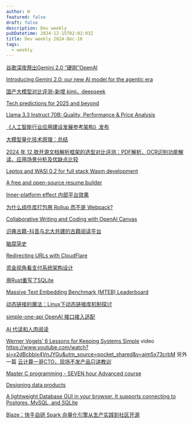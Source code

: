 ```yaml
---
author: W
featured: false
draft: false
description: Dev weekly
pubDatetime: 2024-12-15T02:02:03Z
title: Dev weekly 2024-Dec-16
tags:
  - weekly
---
```


[]()

[]()

[]()

[]()

[谷歌深夜祭出Gemini 2.0 “硬刚”OpenAI](https://mp.weixin.qq.com/s?__biz=MzU1NDA4NjU2MA%3D%3D&abtest_cookie=AAACAA%3D%3D&ascene=56&chksm=faa098c7235196b9da664bd133d05aab91029ccd70be28070077b6ce348be7b4c86927f7e139&clicktime=1733963298&countrycode=CN&devicetype=android-34&enterid=1733963298&exportkey=n_ChQIAhIQ7L%2BfTMw6CVH8K2rPJs%2FqwhLjAQIE97dBBAEAAAAAAANkGpEuQ50AAAAOpnltbLcz9gKNyK89dVj0vBz%2F%2B12Y7mODPrCd6XEu3msFV%2FD4aY2BDOruiYwobS3oHHdrNbRIYkeRMkdnydiZ4QuFauV4TXQkNpFhpaX2eqGyJ88tkWHl7CB2UaCmELXczhaq6EMWTDLUW9MU1Ek5jxu4t48wNme5xtH5IEbWOxK4MYALZ0z6LgovWfK1h9BEEvUS1aYDK73240lrF3WuXwCXumaLnIRdSMPlLEP4%2BCfJabmGE%2Fs4ysDRe4EpgQzSm6tC6Qs2n3046W8w&fasttmpl_flag=0&fasttmpl_fullversion=7510261-zh_CN-zip&fasttmpl_type=0&finder_biz_enter_id=4&flutter_pos=3&idx=1&lang=zh_CN&mid=2247628960&nettype=WIFI&pass_ticket=3btXbmNGOtnOJdahXcmbE82TXTYK8U6DKntLcdbEMy%2FoYFdOz5Odegh2U6UoBfMF&ranksessionid=1733957955&realreporttime=1733963298395&scene=90&session_us=gh_b7682654f4a3&sessionid=1733957958&sn=85eff708a44577a2e40ae45835771f53&subscene=93&utm_source=pocket_shared&version=2800363f&wx_header=3&xtrack=1)

[Introducing Gemini 2.0: our new AI model for the agentic era](https://blog.google/technology/google-deepmind/google-gemini-ai-update-december-2024/)

[国产大模型对比评测-新增 kimi，deepseek](https://refusea.com/?p=1728)

[Tech predictions for 2025 and beyond](https://allthingsdistributed.com/2024/12/tech-predictions-for-2025-and-beyond.html)

[Llama 3.3 Instruct 70B: Quality, Performance & Price Analysis](https://artificialanalysis.ai/models/llama-3-3-instruct-70b)

[《人工智能行业应用建设发展参考架构》发布](https://mp.weixin.qq.com/s?__biz=MzU2OTA0NzE2NA%3D%3D&abtest_cookie=AAACAA%3D%3D&ascene=56&chksm=fd8a64840c0f79161422c5bc7d0270b394edf865e5fb523f2545f8885837c1daf3c56e359223&clicktime=1733556925&countrycode=CN&devicetype=android-34&enterid=1733556925&exportkey=n_ChQIAhIQsuzQxIVMnSHLjB2Vi6iXBRLjAQIE97dBBAEAAAAAABRtOCxVTOcAAAAOpnltbLcz9gKNyK89dVj09QwkzFjWdJ%2FzfHzNIossXFOTGMGgQVi7ne7FI%2Bnmek31OMs6fLsyJ3cAc7yO9klKG6jZslAJrLJ0UT8bXhbsEcpcSs%2ByuEXFjLmHF8ZoQ5cdLKfPdCAFdyZ1Oh%2FlfLcC0%2BDKFlan%2FGxgdBvbXcFMMWkyVLaT2GTu4ksOCBo%2B3qlXptkgnPji0IEOzRypKcN%2Bksa9aBpygsg7%2F6k9UK%2BD%2BU0clFj%2F0zi5cOVUG4fm982gbhMsFqya3FWwD6fQ&fasttmpl_flag=0&fasttmpl_fullversion=7502971-zh_CN-zip&fasttmpl_type=0&finder_biz_enter_id=4&flutter_pos=46&idx=2&lang=zh_CN&mid=2247661802&nettype=3gnet&pass_ticket=Nn6MEouf%2FQuJfK2tobeg5wOfrgusAcek5OHi4UZc8NYoEcsB1%2FpUlLcpJNexrI4U&ranksessionid=1733556867&realreporttime=1733556925297&scene=90&session_us=gh_a2e4af93e6cf&sessionid=1733556069&sn=4a0f6a0058b1775366b57ac36099ed41&subscene=93&utm_source=pocket_shared&version=2800363f&wx_header=3&xtrack=1)

[大模型量化技术原理：总结](https://mp.weixin.qq.com/s?__biz=MzU3Mzg5ODgxMg%3D%3D&abtest_cookie=AAACAA%3D%3D&ascene=56&chksm=fc135d8c9304cac9c3de87b7bb2c7acddbfbf42c770319ee22f117aada89ad76bbd3e956684f&clicktime=1733869139&countrycode=CN&devicetype=android-34&enterid=1733869139&exportkey=n_ChQIAhIQ7nxy0Mf4kN%2FGAUKUJBrSBxLjAQIE97dBBAEAAAAAALVmF3tU7%2BkAAAAOpnltbLcz9gKNyK89dVj0%2BXxSAMPOs%2BSJAmn4EmBJxUjh1hiB5bszWpTWpYEt9b4k%2Bv%2BjJOjpO4WsRRzgLslcOIHSBOQPpnXwzUATvZKB1fwc%2F1oOTnugaz3fv0dzl0l9aWk0jujY31STUe8YVvEsDwi38rQp7KXgGOD72N4%2FGzthks11Z2b3JEBQc6b7FmF0xIKPw2YFCDxRFR2Ar37IHDTTqQNIod2fdj%2B99Hfh1lIQepS3go9sdLPu3%2FkEUVk5%2BGFcJGbRUFSjfanH&fasttmpl_flag=0&fasttmpl_fullversion=7508913-zh_CN-zip&fasttmpl_type=0&finder_biz_enter_id=4&flutter_pos=13&idx=1&lang=zh_CN&mid=2247492693&nettype=WIFI&pass_ticket=q55xTShljUStK0aJR5TeLl04daHMRSLDNMj3NHt4kOUX3xyEHPr%2F9tX%2B15PFt3H7&ranksessionid=1733869043&realreporttime=1733869139956&scene=90&session_us=gh_4188ef753b62&sessionid=1733868782&sn=d3e7031344ab03cf8176e715d67753a3&subscene=93&version=2800363f&wx_header=3&xtrack=1)

[2024 年 12 款开源文档解析框架的选型对比评测：PDF解析、OCR识别功能解读、应用场景分析及优缺点比较](https://mp.weixin.qq.com/s?__biz=Mzg2OTk1NDQ4Ng%3D%3D&abtest_cookie=AAACAA%3D%3D&ascene=56&chksm=cf26550da6e9ba34d14473afd028f62b5e7858426d84d14482f36677382401d95bb0fa75d4e7&clicktime=1733868821&countrycode=CN&devicetype=android-34&enterid=1733868821&exportkey=n_ChQIAhIQdKTc2Q5uHeylYariePPfqBLjAQIE97dBBAEAAAAAAFdjDD30qoIAAAAOpnltbLcz9gKNyK89dVj0GIuVlHMtnKQEKm5qEu3rsJTHjMFOeRedogImurUGM0Rac31IwLgiuoZIWi9soQI%2F%2B0G0BHPN1rcdcYd8DyoWeUn6w%2Ftg3U1zstr%2FlAbyxPS3krsgRUp1OoRCdBt6Fh5OedyefcrQvZUd5s8NPH7Zadi8qDPNBFtqVbCFjqOssOIi3lVTXoTBellU3%2BPJgI%2BxBaA90w%2FwCsK7N0Fyf3VQ%2BLEB2qGS%2BNQvRBNXrQN4mC974AtGzoqRYZdcMRV6&fasttmpl_flag=0&fasttmpl_fullversion=7508913-zh_CN-zip&fasttmpl_type=0&finder_biz_enter_id=4&flutter_pos=4&idx=1&lang=zh_CN&mid=2247485501&nettype=WIFI&pass_ticket=nxLrFZ4wYRDA7DYskbMduSB%2B12igAqpIQa3e85PMwjE0MIP5%2FrsQuKwZ8I0U8ZrV&ranksessionid=1733868784&realreporttime=1733868821241&scene=90&session_us=gh_ec777b357608&sessionid=1733868782&sn=37f0b92973d71f7b15c45923311f6446&subscene=93&version=2800363f&wx_header=3&xtrack=1)

[Leptos and WASI 0.2 for full stack Wasm development](https://wasmcloud.com/blog/2024-12-10-leptos-and-wasi-0.2-for-full-stack-wasm-development)

[A free and open-source resume builder](https://rxresu.me/)

[Inner-platform effect 内部平台效果](https://en.wikipedia.org/wiki/Inner-platform_effect)

[为什么组件库打包用 Rollup 而不是 Webpack?](https://mp.weixin.qq.com/s?__biz=Mzg4MTYwMzY1Mw%3D%3D&abtest_cookie=AAACAA%3D%3D&ascene=56&chksm=ce076e06a12992b87d0f9ec7d752916dcca6ab194479021bef6ac573843faa3dbbf1cacc397c&clicktime=1733829385&countrycode=CN&devicetype=android-34&enterid=1733829385&exportkey=n_ChQIAhIQqLSBsWZDGhJMnvz%2FEF5aBRLjAQIE97dBBAEAAAAAAGngB%2FFHROwAAAAOpnltbLcz9gKNyK89dVj05NvClItMP3aq9U%2F0EiSaTImC23FoKvsepIWil3Is54i%2FoUe%2B1Doxwudh1Iqske191v4%2BP6qCV8S%2BA66Kqc67mSK8n3xQausIEh1nS3dWQBbYjr2e5lIx4Ob94YSLSSNy1LxuwFe7oUI1XI5pbP%2Fc7rmpRsleBQ%2B3se9i0IIdAoNi%2FMjWY5NSD9zDhjIp09ehGByrQLKFQYkS1g6nMqFUYCDN5Z8YHgSYOqiKTBqp8teNw%2BCv0twv8HT9y1GI&fasttmpl_flag=0&fasttmpl_fullversion=7508629-zh_CN-zip&fasttmpl_type=0&finder_biz_enter_id=4&flutter_pos=1&idx=1&lang=zh_CN&mid=2247513852&nettype=3gnet&pass_ticket=WICsnwlBrSCwzf%2FxAO5AY7Vf70FoSXiWCQ5cW17JmrEwctEz7xgQ758sIxPIdIzA&ranksessionid=1733829342&realreporttime=1733829386004&scene=90&session_us=gh_4ef2f1ed6b20&sessionid=1733829358&sn=c7f3ebdede014b8960ccc8fd1fda6ed0&subscene=93&version=2800363f&wx_header=3&xtrack=1)

[Collaborative Writing and Coding with OpenAI Canvas](https://learn.deeplearning.ai/courses/collaborative-writing-and-coding-with-openai-canvas/lesson/1/introduction)

[识典古籍-抖音与北大共建的古籍阅读平台](https://www.shidianguji.com/)

[脑腐简史](https://mp.weixin.qq.com/s?__biz=MjM5MzAyODQ4NA%3D%3D&abtest_cookie=AAACAA%3D%3D&ascene=56&chksm=b00cc32fab6e7057f101d3e9491f91d4f0454d6d7361281a4810ab28a4d0599ce319419431bc&clicktime=1733869043&countrycode=CN&devicetype=android-34&enterid=1733869043&exportkey=n_ChQIAhIQJgDkEOrn7Lyp8CQKF%2FPLERLjAQIE97dBBAEAAAAAAGXiLXz8H%2FkAAAAOpnltbLcz9gKNyK89dVj0JqcdpYoK%2FWZZqbUPCLbWkNXIq%2FEzWlGQRJyLd%2Bs1YCz%2FAOAZUTcPZn2IPRA5HJ2fh9kMK1DlPyYiD%2BO3HSomNgNAjuLt%2B10bRO0Du98jmTYJegPGExz%2BB3bsGAqMn8VsKmy4KieQkZuLOhTrdZQnHHZ7fUdOGfefOstsEPlVoi7eebWQPXck%2Bkw8Gzvejsv8yWv6hmLd8%2BUQl%2BU5a9MAbq51RMUlMqMjRwJ20nOBop5rf97tC9relURAf3oP&fasttmpl_flag=0&fasttmpl_fullversion=7508913-zh_CN-zip&fasttmpl_type=0&finder_biz_enter_id=4&flutter_pos=11&idx=1&lang=zh_CN&mid=2456805596&nettype=WIFI&pass_ticket=n8umDMDt2HZqavgGDawkOIVqMMv7qRQ7jNdDlR%2FmO16vWWykF7dIngaHgmSiIkp5&ranksessionid=1733868821&realreporttime=1733869043208&scene=90&session_us=gh_0f710ee3d99e&sessionid=1733868782&sn=e9e26452eb5231576ef9d8de1e6042e5&subscene=93&version=2800363f&wx_header=3&xtrack=1)

[Redirecting URLs with CloudFlare](https://codethoughts.io/posts/2024-07-31-redirecting-urls-with-cloudflare/)

[资金视角看支付系统架构设计](https://mp.weixin.qq.com/s?__biz=MzI2NDU4OTExOQ%3D%3D&abtest_cookie=AAACAA%3D%3D&ascene=56&chksm=eb31939f527b9579ef7016c89be86893e640517deb42e231e6dbd6e4c60b62b0cbd11d150500&clicktime=1733879388&countrycode=CN&devicetype=android-34&enterid=1733879388&exportkey=n_ChQIAhIQp5ZbRUqdPQd%2FI96Eq%2BZlHRLVAQIE97dBBAEAAAAAANXsCSe9qG0AAAAOpnltbLcz9gKNyK89dVj0mkFNIL%2B9Y6G2m2iojDpqHG8%2FeYnETmebMRLrVwmFambWdCHAD%2BVRGT9kG3y1Wip3Sy8h6I%2Ff8rIcOVZo%2BuEUQg%2F4Lh%2FcOINRYd6LL2SDe7V7PZnYr5zyu53TmgAcVxDvPnrfJpEiGQWN6VL6anAcS387IfF3zu6ns6Efj4kRxrEJfpa3n82KikX9mQhE17DXq9NNO55ZI6K%2Bc33RT8JFHiI7otWdnZ1%2BiRf8bv4Fpw%3D%3D&fasttmpl_flag=0&fasttmpl_fullversion=7508913-zh_CN-zip&fasttmpl_type=0&finder_biz_enter_id=4&flutter_pos=2&idx=1&lang=zh_CN&mid=2247687605&nettype=3gnet&pass_ticket=Q%2FUROJlrz95M4Z66FrxMeP3d3l7StURri2OhyiBMSbin2cNAbDZZdgHoeobJUMsd&ranksessionid=1733879375&realreporttime=1733879388394&scene=90&session_us=gh_dac78eabad6f&sessionid=1733879380&sn=4e421e09117c46a0f7d194bed5b41df9&subscene=93&version=2800363f&wx_header=3&xtrack=1)

[用Rust重写了SQLite](https://mp.weixin.qq.com/s?__biz=Mzg5Mjc3MjIyMA%3D%3D&abtest_cookie=AAACAA%3D%3D&ascene=56&chksm=c150cbda7b83a014d028bc04fa0302e05e095e6804696b50e856c3643d40d75d8ca008b22685&clicktime=1733902847&countrycode=CN&devicetype=android-34&enterid=1733902847&exportkey=n_ChQIAhIQxeaPExeNOz%2BY24Hu5JGAYhLjAQIE97dBBAEAAAAAAA81CX1NQpMAAAAOpnltbLcz9gKNyK89dVj0kamnvlyMY5dPOsZndaXOXGejj6dblZOmHHVP%2BXKrg2kwyR4n7P%2FTomIaWylScPLyPzqD1oTjCAas5J5FfUnoQ%2FAVu6xx8HHC4BR5XPMP%2FBUlilH%2BH%2Bq6qiMjyplQ4LmpESUVPJsbarS4Jrl5%2BhTP5LBtetHhocbZpRt8%2Fz1A%2BpaMj%2FPBbjt5pMIBTX5TPQ%2FNimiGg0oXZvhdfdNxVsyHR%2F6jXIwmjvXkE%2FVT2JgY4IlAqRUmq2QCZiGiAICi&fasttmpl_flag=0&fasttmpl_fullversion=7508913-zh_CN-zip&fasttmpl_type=0&finder_biz_enter_id=4&flutter_pos=2&idx=1&lang=zh_CN&mid=2247572459&nettype=WIFI&pass_ticket=sl%2Btk6vPWfq3Tsh26Fi%2Fn2Y9Mt0u7RC5C6Qxf7rUK5wkR48qQ1gsYEdXVmuF5G%2FL&ranksessionid=1733902811&realreporttime=1733902847817&scene=90&session_us=gh_9b1df4558a05&sessionid=1733902840&sn=f9b78b556d1cb1ab08bf97bd92ec0e2d&subscene=93&utm_source=pocket_shared&version=2800363f&wx_header=3&xtrack=1)

[Massive Text Embedding Benchmark (MTEB) Leaderboard](https://huggingface.co/spaces/mteb/leaderboard)

[动态链接的魔法：Linux下动态链接库机制探讨](https://mp.weixin.qq.com/s?__biz=MzIzOTU0NTQ0MA%3D%3D&abtest_cookie=AAACAA%3D%3D&ascene=56&chksm=e80e2c4d07523b0707da42feb8f07350fba4626f2490b79f0910407934cca2f960f28cb82323&clicktime=1733879125&countrycode=CN&devicetype=android-34&enterid=1733879125&exportkey=n_ChQIAhIQ8ueqkP%2FeJWlU5bquVXkHKBLjAQIE97dBBAEAAAAAAORGJzs5fHUAAAAOpnltbLcz9gKNyK89dVj0V1k13DjvYCjMUb%2BGMuNKVXdRMhe%2Fx1Y69gKAIvuP%2Bc3wRctmvIZXQilXownEqGlp6HCs9ZDyTprvvY2NNpYSMzAiV5pivIOoIUeCTZtkeVRM7CTs1JUbsGjelkHRaHVlKItOxT1oRH%2BXb4UYZhTtqOW%2FArxXkrfWHAv5LERYQCXPf4fRNjWLMc4SlrQVoENCqikctWgObB4wTa6EaS46OKAULqiLiyOUnZUDcoHhMyC9MirnqdLMKTVBifcz&fasttmpl_flag=0&fasttmpl_fullversion=7508913-zh_CN-zip&fasttmpl_type=0&finder_biz_enter_id=4&flutter_pos=2&idx=1&lang=zh_CN&mid=2247543414&nettype=3gnet&pass_ticket=idFEJgabwo5d1pi6EVm8KFadPB9UFKxbpTDLutPLncHijHEG3TQ%2FRxR2SUqhoBRe&ranksessionid=1733877869&realreporttime=1733879125460&scene=90&session_us=gh_7fc9311f04ad&sessionid=1733878890&sn=f776d9bceb9ea25e171f72238d5e8fdf&subscene=93&utm_source=pocket_shared&version=2800363f&wx_header=3&xtrack=1)

[simple-one-api OpenAI 接口接入适配](https://github.com/fruitbars/simple-one-api)

[AI 代读和人肉阅读](https://mp.weixin.qq.com/s?__biz=MjM5MjAzODU2MA%3D%3D&abtest_cookie=AAACAA%3D%3D&ascene=56&chksm=bcd67c3758109b0dfaa407c2ad68c2b9aeb112b3ecaac63a6c2196d602603ade4458a01824c9&clicktime=1733730552&countrycode=CN&devicetype=android-34&enterid=1733730552&exportkey=n_ChQIAhIQwc%2BPmbuvHJw268jxL08V7BLjAQIE97dBBAEAAAAAABEJOoPzGjcAAAAOpnltbLcz9gKNyK89dVj0xF9x6osQpME4h8vrv9ZSyqba%2Fc6ONThqPy72VQ8da9hJDZQ%2BxAyvXOr3KdeHGp1OmVk8X3zjc3oU5by9d4YfBJf6COWa3I4nCKWMRfN9gT1aMuHABIQH346TMBoeJr7g1pfASBE1SPYSTGEGsr7qJwXvl9iVwImgkkYX9oFzEbknmqwd1KeNUSoLPLnaTxVZo7KeYB8e6rsd9kUFdx3k1t39lceVSc7%2FXGFeItLqcBMSjLR0potOQ1%2FvuxpE&fasttmpl_flag=0&fasttmpl_fullversion=7502971-zh_CN-zip&fasttmpl_type=0&finder_biz_enter_id=4&flutter_pos=16&idx=1&lang=zh_CN&mid=2652801805&nettype=3gnet&pass_ticket=%2FMrp6CvGUAH8WZIkBr1Ou2Du3g4JSGkoF118LVIz8OdSneiFF8IT%2FlbI8%2F5yulnR&ranksessionid=1733730112&realreporttime=1733730552150&scene=90&session_us=gh_54c735218a29&sessionid=1733729704&sn=daf538698ddcda41bb41e409c4063fe2&subscene=93&utm_source=pocket_shared&version=2800363f&wx_header=3&xtrack=1)

[Werner Vogels’ 6 Lessons for Keeping Systems Simple](https://thenewstack.io/werner-vogels-6-lessons-for-keeping-systems-simple/) video https://www.youtube.com/watch?si=x2dBcbbix4VnJYGu&utm_source=pocket_shared&v=aim5x73crbM 另外一篇 [云计算一哥CTO，现场不发产品只讲教训](https://mp.weixin.qq.com/s?__biz=MzIzNjc1NzUzMw%3D%3D&abtest_cookie=AAACAA%3D%3D&ascene=56&chksm=e9e6a9062874ba7c16e2eddd5a8b0157b65dd0d37ad52ded371b58cbcfe47abfaf61d509c8e0&clicktime=1733473844&countrycode=CN&devicetype=android-34&enterid=1733473844&exportkey=n_ChQIAhIQCsAqJ%2BOT2p1MujTDTQK49hLjAQIE97dBBAEAAAAAABrCIV0cyoAAAAAOpnltbLcz9gKNyK89dVj0hCO3gTU4B9HsZ1dVcTzWxhp%2FZ%2FXgH0h8PWB55mOrczJ%2BxReRTuqRwpF%2FVkPrFdXzsqcYOHbNixxG3biTy2bThqwV0k5%2BLdDRW%2FUYtr6sjX9HfjliopAgGiMoxJdlQ8LdFto910LSudWZIZ0SLW3bsSeW3%2BCtz4OakKzzMASROwQUHKdkDSDjEWLPWVcxQX0m6%2FV8KIZWjFGDmKvIufd0r%2FWdugS8UAzz7FM7uxZoHv3bw%2BqXkFMiCSqlvya1&fasttmpl_flag=0&fasttmpl_fullversion=7501775-zh_CN-zip&fasttmpl_type=0&finder_biz_enter_id=4&flutter_pos=4&idx=1&lang=zh_CN&mid=2247764912&nettype=WIFI&pass_ticket=9ooLghT4ugJyYJAfi29ptbs%2Fwcqr8KGmKa0rrz6g5sop%2FTfh9YbzmIXE4xqon%2FOt&ranksessionid=1733472821&realreporttime=1733473844155&scene=90&session_us=gh_114e76fd6e5d&sessionid=1733472422&sn=4ab878846749f3ab782d619888757a4d&subscene=93&utm_source=pocket_shared&version=2800363f&wx_header=3&xtrack=1)

[Master C programming - SEVEN hour Advanced course](https://www.youtube.com/watch?v=PoG81edxEo4)

[Designing data products](https://martinfowler.com/articles/designing-data-products.html)

[A lightweight Database GUI in your browser. It supports connecting to Postgres, MySQL, and SQLite](https://github.com/outerbase/studio)

[Blaze：快手自研 Spark 向量化引擎从生产实践到社区开源](https://mp.weixin.qq.com/s?__biz=MzU1NTMyOTI4Mw%3D%3D&abtest_cookie=AAACAA%3D%3D&ascene=56&chksm=fa597130e4bf8738abe97341521aee2ded09244ba987af7c44ca33a1c1523ada30e996cd1586&clicktime=1733473918&countrycode=CN&devicetype=android-34&enterid=1733473918&exportkey=n_ChQIAhIQDPTduB6173q5dQEaMO1WkBLjAQIE97dBBAEAAAAAAEWoLT0tGnAAAAAOpnltbLcz9gKNyK89dVj0eMVPA%2F8BnO6fwZj7kRMp6p6uz3dcf46gqIGbGcRLymlobxesRjqaJ9PP4%2B1qrNxxcwb9wmoloRWJMwXrgyVEbttEUaF94LE6ujhnjm29D%2BMFJqO%2FS1dopR%2FuC6LB02UCEh19dzZ0SJnQwluvIzsveyI6Z5U%2BQm4uHgaoqtKkD1fkwrLsfMTv0X81jdKQiyH6qGa7ruxu2Nmc0jesZDOCsOz5FdA8qCS3qDQYrn35UK8jAHyNN3WHSzWS%2BRRN&fasttmpl_flag=0&fasttmpl_fullversion=7501775-zh_CN-zip&fasttmpl_type=0&finder_biz_enter_id=4&flutter_pos=8&idx=1&lang=zh_CN&mid=2247754469&nettype=WIFI&pass_ticket=FqpIBbdv3BvozGeXAWzmzF2qVjA%2BNt2QUo9tzA2QWwe1jrT14armARjYRm0jbOY0&ranksessionid=1733473873&realreporttime=1733473918401&scene=90&session_us=gh_3420d4a1369b&sessionid=1733472422&sn=5451f4debcb3c810c0333208b23db9b1&subscene=93&utm_source=pocket_shared&version=2800363f&wx_header=3&xtrack=1)

[]()

[]()

[]()

[]()

[]()

[]()

[]()

[]()

[]()

[]()

[]()

[]()

[]()

[]()

[]()

[]()

[]()

[]()

[]()

[]()

[]()

[]()

[]()

[]()

[]()

[]()

[]()

[]()

[]()

[]()

[]()

[]()

[]()

[]()

[]()

[]()

[]()

[]()

[]()

[]()

[]()

[]()

[]()

[]()

[]()

[]()

[]()

[]()

[]()

[]()

[]()

[]()

[]()

[]()
